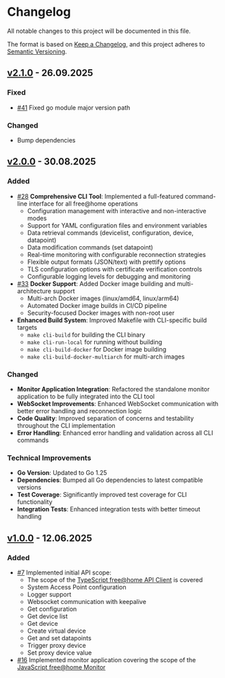 # Changelog

All notable changes to this project will be documented in this file.

The format is based on [Keep a Changelog](https://keepachangelog.com/en/1.1.0/),
and this project adheres to [Semantic Versioning](https://semver.org/spec/v2.0.0.html).

## [v2.1.0] - 26.09.2025

### Fixed

- [#41] Fixed go module major version path

### Changed

- Bump dependencies

## [v2.0.0] - 30.08.2025

### Added

- [#28] **Comprehensive CLI Tool**: Implemented a full-featured command-line interface for all free@home operations
  - Configuration management with interactive and non-interactive modes
  - Support for YAML configuration files and environment variables
  - Data retrieval commands (devicelist, configuration, device, datapoint)
  - Data modification commands (set datapoint)
  - Real-time monitoring with configurable reconnection strategies
  - Flexible output formats (JSON/text) with prettify options
  - TLS configuration options with certificate verification controls
  - Configurable logging levels for debugging and monitoring
- [#33] **Docker Support**: Added Docker image building and multi-architecture support
  - Multi-arch Docker images (linux/amd64, linux/arm64)
  - Automated Docker image builds in CI/CD pipeline
  - Security-focused Docker images with non-root user
- **Enhanced Build System**: Improved Makefile with CLI-specific build targets
  - `make cli-build` for building the CLI binary
  - `make cli-run-local` for running without building
  - `make cli-build-docker` for Docker image building
  - `make cli-build-docker-multiarch` for multi-arch images

### Changed

- **Monitor Application Integration**: Refactored the standalone monitor application to be fully integrated into the CLI tool
- **WebSocket Improvements**: Enhanced WebSocket communication with better error handling and reconnection logic
- **Code Quality**: Improved separation of concerns and testability throughout the CLI implementation
- **Error Handling**: Enhanced error handling and validation across all CLI commands

### Technical Improvements

- **Go Version**: Updated to Go 1.25
- **Dependencies**: Bumped all Go dependencies to latest compatible versions
- **Test Coverage**: Significantly improved test coverage for CLI functionality
- **Integration Tests**: Enhanced integration tests with better timeout handling

## [v1.0.0] - 12.06.2025

### Added

- [#7] Implemented initial API scope:
  - The scope of the [TypeScript free@home API Client](https://github.com/pgerke/freeathome-local-api-client) is covered
  - System Access Point configuration
  - Logger support
  - Websocket communication with keepalive
  - Get configuration
  - Get device list
  - Get device
  - Create virtual device
  - Get and set datapoints
  - Trigger proxy device
  - Set proxy device value
- [#16] Implemented monitor application covering the scope of the [JavaScript free@home Monitor](https://github.com/pgerke/freeathome-monitor)

[Unreleased]: https://github.com/pgerke/freeathome/compare/2.1.0...HEAD
[v2.1.0]: https://github.com/pgerke/freeathome/releases/tag/2.1.0
[v2.0.0]: https://github.com/pgerke/freeathome/releases/tag/2.0.0
[v1.0.0]: https://github.com/pgerke/freeathome/releases/tag/1.0.0
[#41]: https://github.com/pgerke/freeathome/issues/41
[#28]: https://github.com/pgerke/freeathome/issues/28
[#33]: https://github.com/pgerke/freeathome/issues/33
[#7]: https://github.com/pgerke/freeathome/issues/7
[#16]: https://github.com/pgerke/freeathome/issues/16
